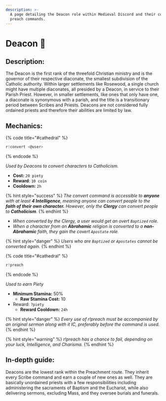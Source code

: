 ```yaml
---
description: >-
  A page detailing the Deacon role within Medieval Discord and their convert and
  preach commands.
---
```


# Deacon 📿

## Description:

The Deacon is the first rank of the threefold Christian ministry and is the governor of their respective diaconate, the smallest subdivision of the Catholic authority. Within larger settlements like Rosewood, a single church might have multiple diaconates, all presided by a Deacon, in service to their Parish Priest. However, in smaller settlements, like ones that only have one, a diaconate is synonymous with a parish, and the title is a transitionary period between Scribes and Priests. Deacons are not considered fully ordained priests and therefore their abilities are limited by law.

## Mechanics:

{% code title="\#cathedral" %}
```javascript
r!convert <@user>
```
{% endcode %}

_Used by Deacons to convert characters to Catholicism._

* **Cost:** `20 piety`
* **Reward**: `10 coin`
* **Cooldown:** `2h`

{% hint style="success" %}
_The convert command is accessible to **anyone** with at least **4 Intelligence**, meaning anyone can convert people to the **faith of their own character.** However, only the **Clergy** can convert people to **Catholicism**._
{% endhint %}

* _When converted by the Clergy, a user would get an overt `Baptized` role._ 
* _When a character from an **Abrahamic** religion is converted to a **non-Abrahamic** faith, they gain the covert `Apostate` role._ 

{% hint style="danger" %}
_Users who are `Baptized` or `Apostates` cannot be converted again._
{% endhint %}

{% code title="\#cathedral" %}
```javascript
r!preach
```
{% endcode %}

_Used to earn Piety_

* **Minimum Stamina:** 50%
  * **Raw Stamina Cost:** 10
* Reward: `?piety`
  * **Reward Cooldown:** `24h`

{% hint style="danger" %}
_Every use of r!preach must be accompanied by an original sermon along with it IC, preferably before the command is used._
{% endhint %}

{% hint style="warning" %}
_r!preach has a chance to fail, depending on your luck, Intelligence, and Charisma._
{% endhint %}

## In-depth guide:

Deacons are the lowest rank within the Preachment route. They inherit every Scribe command and earn a couple of new ones as well. They are basically unordained priests with a few responsibilities including administering the sacraments of Baptism and the Eucharist, while also delivering sermons, excluding Mass, and they oversee burials and funerals.

